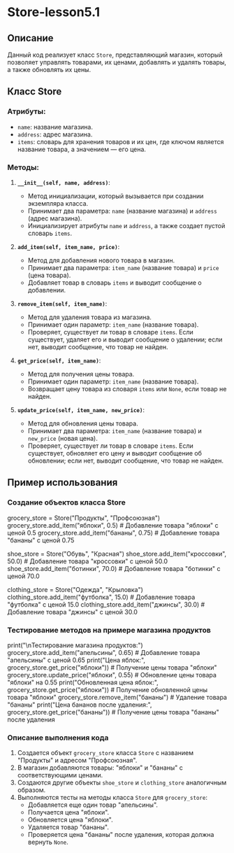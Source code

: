 # Store-lesson5.1


## Описание

Данный код реализует класс `Store`, представляющий магазин, который позволяет управлять товарами, их ценами, добавлять и удалять товары, а также обновлять их цены. 

## Класс Store

### Атрибуты:
- `name`: название магазина.
- `address`: адрес магазина.
- `items`: словарь для хранения товаров и их цен, где ключом является название товара, а значением — его цена.

### Методы:
1. **`__init__(self, name, address)`**: 
   - Метод инициализации, который вызывается при создании экземпляра класса. 
   - Принимает два параметра: `name` (название магазина) и `address` (адрес магазина).
   - Инициализирует атрибуты `name` и `address`, а также создает пустой словарь `items`.

2. **`add_item(self, item_name, price)`**:
   - Метод для добавления нового товара в магазин.
   - Принимает два параметра: `item_name` (название товара) и `price` (цена товара).
   - Добавляет товар в словарь `items` и выводит сообщение о добавлении.

3. **`remove_item(self, item_name)`**:
   - Метод для удаления товара из магазина.
   - Принимает один параметр: `item_name` (название товара).
   - Проверяет, существует ли товар в словаре `items`. Если существует, удаляет его и выводит сообщение о удалении; если нет, выводит сообщение, что товар не найден.

4. **`get_price(self, item_name)`**:
   - Метод для получения цены товара.
   - Принимает один параметр: `item_name` (название товара).
   - Возвращает цену товара из словаря `items` или `None`, если товар не найден.

5. **`update_price(self, item_name, new_price)`**:
   - Метод для обновления цены товара.
   - Принимает два параметра: `item_name` (название товара) и `new_price` (новая цена).
   - Проверяет, существует ли товар в словаре `items`. Если существует, обновляет его цену и выводит сообщение об обновлении; если нет, выводит сообщение, что товар не найден.

## Пример использования

### Создание объектов класса Store
grocery_store = Store("Продукты", "Профсоюзная")
grocery_store.add_item("яблоки", 0.5)  # Добавление товара "яблоки" с ценой 0.5
grocery_store.add_item("бананы", 0.75) # Добавление товара "бананы" с ценой 0.75

shoe_store = Store("Обувь", "Красная")
shoe_store.add_item("кроссовки", 50.0) # Добавление товара "кроссовки" с ценой 50.0
shoe_store.add_item("ботинки", 70.0)   # Добавление товара "ботинки" с ценой 70.0

clothing_store = Store("Одежда", "Крыловка")
clothing_store.add_item("футболка", 15.0) # Добавление товара "футболка" с ценой 15.0
clothing_store.add_item("джинсы", 30.0)   # Добавление товара "джинсы" с ценой 30.0

### Тестирование методов на примере магазина продуктов
print("\nТестирование магазина продуктов:")
grocery_store.add_item("апельсины", 0.65) # Добавление товара "апельсины" с ценой 0.65
print("Цена яблок:", grocery_store.get_price("яблоки")) # Получение цены товара "яблоки"
grocery_store.update_price("яблоки", 0.55) # Обновление цены товара "яблоки" на 0.55
print("Обновленная цена яблок:", grocery_store.get_price("яблоки")) # Получение обновленной цены товара "яблоки"
grocery_store.remove_item("бананы") # Удаление товара "бананы"
print("Цена бананов после удаления:", grocery_store.get_price("бананы")) # Получение цены товара "бананы" после удаления

### Описание выполнения кода

1. Создается объект `grocery_store` класса `Store` с названием "Продукты" и адресом "Профсоюзная".
2. В магазин добавляются товары: "яблоки" и "бананы" с соответствующими ценами.
3. Создаются другие объекты `shoe_store` и `clothing_store` аналогичным образом.
4. Выполняются тесты на методы класса `Store` для `grocery_store`:
   - Добавляется еще один товар "апельсины".
   - Получается цена "яблоки".
   - Обновляется цена "яблоки".
   - Удаляется товар "бананы".
   - Проверяется цена "бананы" после удаления, которая должна вернуть `None`.

